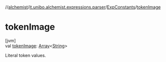 //[alchemist](../../../index.md)/[it.unibo.alchemist.expressions.parser](../index.md)/[ExpConstants](index.md)/[tokenImage](token-image.md)

# tokenImage

[jvm]\
val [tokenImage](token-image.md): [Array](https://kotlinlang.org/api/latest/jvm/stdlib/kotlin/-array/index.html)<[String](https://docs.oracle.com/javase/8/docs/api/java/lang/String.html)>

Literal token values.
